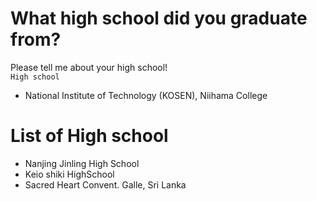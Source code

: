 # What high school did you graduate from?
Please tell me about your high school!  
```High school```  
- National Institute of Technology (KOSEN), Niihama College 

# List of High school
- Nanjing Jinling High School
- Keio shiki HighSchool
- Sacred Heart Convent. Galle, Sri Lanka

